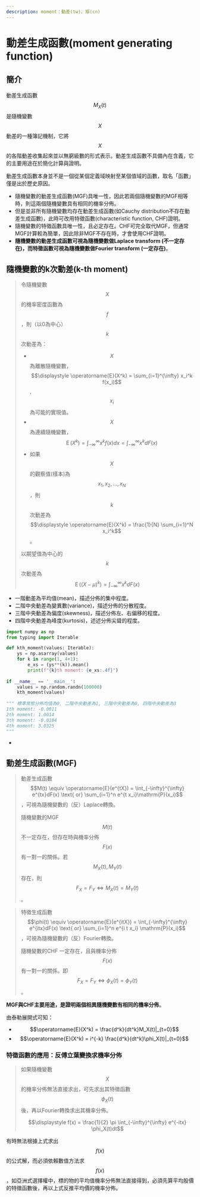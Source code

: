 ```yaml
---
description: moment：動差(tw)，矩(cn)
---
```


# 動差生成函數(moment generating function)

## 簡介

動差生成函數$$M_X(t)$$是隨機變數$$X$$動差的一種簿記機制，它將$$X$$的各階動差收集起來並以無窮級數的形式表示。動差生成函數不具備內在含義，它的主要用途在於簡化計算與證明。

動差生成函數本身並不是一個從某個定義域映射至某個值域的函數，取名「函數」僅是出於歷史原因。

* 隨機變數的動差生成函數(MGF)具唯一性，因此若兩個隨機變數的MGF相等時，則這兩個隨機變數具有相同的機率分佈。
* 但是並非所有隨機變數均存在動差生成函數(如Cauchy distribution不存在動差生成函數)，此時可改用特徵函數(characteristic function, CHF)證明。
* 隨機變數的特徵函數具唯一性，且必定存在。CHF可完全取代MGF，但通常MGF計算較為簡單，因此除非MGF不存在時，才會使用CHF證明。
* **隨機變數的動差生成函數可視為隨機變數做Laplace transform (不一定存在)，而特徵函數可視為隨機變數做Fourier transform (一定存在)**。

## 隨機變數的k次動差(k-th moment)



> 令隨機變數$$X$$的機率密度函數為$$f$$，則（以0為中心）$$k$$次動差為：
>
> * $$X$$為離散隨機變數，$$\displaystyle \operatorname{E}(X^k) = \sum_{i=1}^{\infty} x_i^k f(x_i)$$, $$x_i$$為可能的實現值。
> * $$X$$為連續隨機變數，$$\displaystyle \operatorname{E}(X^k) = \int_{-\infty}^{\infty} x^k f(x)dx = \int_{-\infty}^{\infty} x^k dF(x)$$
> * 如果$$X$$的觀察值(樣本)為$$x_1, x_2,\ldots, x_N$$，則$$k$$次動差為$$\displaystyle \operatorname{E}(X^k) = \frac{1}{N} \sum_{i=1}^N x_i^k$$。
>
> 以期望值為中心的$$k$$次動差為 $$\displaystyle   \operatorname{E}((X-\mu)^k)=\int_{-\infty}^{\infty}x^k dF(x)$$

* &#x20;一階動差為平均值(mean)，描述分佈的集中程度。
* 二階中央動差為變異數(variance)，描述分佈的分散程度。
* 三階中央動差為偏度(skewness)，描述分佈左、右偏移的程度。
* 四階中央動差為峰度(kurtosis)，述述分佈尖聳的程度。

```python
import numpy as np
from typing import Iterable

def kth_moment(values: Iterable):
    ys = np.asarray(values)
    for k in range(1, 4+1):
        e_xs = (ys**(k)).mean()
        print(f"{k}th moment: {e_xs:.4f}")
        
if __name__ == '__main__':
    values = np.random.randn(100000)
    kth_moment(values)
    
""" 標準常態分佈均值為0, 二階中央動差為1, 三階中央動差為0, 四階中央動差為3
1th moment: -0.0011    
2th moment: 1.0014
3th moment: -0.0104
4th moment: 3.0325
"""
```

*

## 動差生成函數(MGF)

> 動差生成函數 $$M(t) \equiv \operatorname{E}(e^{tX}) = \int_{-\infty}^{\infty} e^{tx}dF(x) \text{ or} \sum_{i=1}^n e^{t x_i}\mathrm{P}(x_i)$$，可視為隨機變數的（反）Laplace轉換。
>
> 隨機變數的MGF$$M(t)$$不一定存在，但存在時與機率分佈$$F(x)$$有一對一的關係。若$$M_X(t), M_Y(t)$$存在，則$$F_X=F_Y \Leftrightarrow M_X(t)=M_Y(t)$$。

> 特徵生成函數 $$\phi(t) \equiv \operatorname{E}(e^{itX}) = \int_{-\infty}^{\infty} e^{itx}dF(x) \text{ or} \sum_{i=1}^n e^{i t x_i} \mathrm{P}(x_i)$$，可視為隨機變數的（反）Fourier轉換。
>
> 隨機變數的CHF 一定存在，且與機率分佈$$F(x)$$有一對一的關係。即$$F_X = F_Y \Leftrightarrow\phi_X(t)=\phi_Y(t)$$。

**MGF與CHF主要用途，是證明兩個相異隨機變數有相同的機率分佈**。

由泰勒展開式可知：

* $$\operatorname{E}(X^k) = \frac{d^k}{dt^k}M_X(t)|_{t=0}$$
* $$\operatorname{E}(X^k) = i^{-k} \frac{d^k}{dt^k}\phi_X(t)|_{t=0}$$

### 特徵函數的應用：反傅立葉變換求機率分佈

> 如果隨機變數$$X$$的機率分佈無法直接求出，可先求出其特徵函數$$\phi_X(t)$$後，再以Fourier轉換求出其機率分佈。
>
> $$\displaystyle f(x) = \frac{1}{2} \pi \int_{-\infty}^{\infty} e^{-itx} \phi_X(t)dt$$

有時無法根據上式求出$$f(x)$$的公式解，而必須依賴數值方法求$$f(x)$$，如亞洲式選擇權中，標的物的平均值機率分佈無法直接得到，必須先算平均股價的特徵函數後，再以上式反推平均價的機率分佈。

